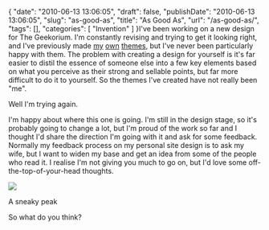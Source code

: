 {
    "date": "2010-06-13 13:06:05",
    "draft": false,
    "publishDate": "2010-06-13 13:06:05",
    "slug": "as-good-as",
    "title": "As Good As",
    "url": "\/as-good-as\/",
    "tags": [],
    "categories": [
        "Invention"
    ]
}I've been working on a new design for The Geekorium. I'm constantly
revising and trying to get it looking right, and I've previously made
[my](//the.geekorium.com.au/joshnunn-theme/)
[own](//the.geekorium.com.au/loading-ready-run/)
[themes](//the.geekorium.com.au/claim-theme/), but I've never been
particularly happy with them. The problem with creating a design for
yourself is it's far easier to distil the essence of someone else into a
few key elements based on what you perceive as their strong and sellable
points, but far more difficult to do it to yourself. So the themes I've
created have not really been "me".

Well I'm trying again.

I'm happy about where this one is going. I'm still in the design stage,
so it's probably going to change a lot, but I'm proud of the work so far
and I thought I'd share the direction I'm going with it and ask for some
feedback. Normally my feedback process on my personal site design is to
ask my wife, but I want to widen my base and get an idea from some of
the people who read it. I realise I'm not giving you much to go on, but
I'd love some off-the-top-of-your-head thoughts.

![](//turbo.geekorium.com.au/images/geekorium-preview.png)

A sneaky peak

So what do you think?